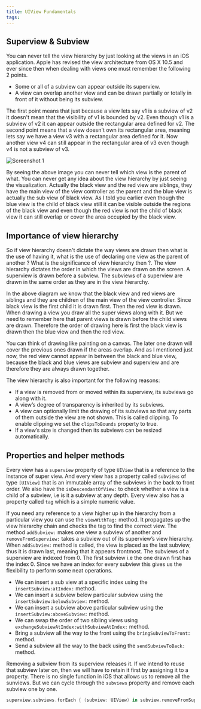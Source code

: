 ```yaml
---
title: UIView Fundamentals
tags:
---
```


## Superview & Subview
You can never tell the view hierarchy by just looking at the views in an iOS application. Apple has revised the view architecture from OS X 10.5 and ever since then when dealing with views one must remember the following 2 points.
- Some or all of a subview can appear outside its superview.
- A view can overlap another view and can be drawn partially or totally in front of it without being its subview.

The first point means that just because a view lets say v1 is a subview of v2 it doesn't mean that the visibility of v1 is bounded by v2. Even though v1 is a subview of v2 it can appear outside the rectangular area defined for v2. The second point means that a view doesn't own its rectangular area, meaning lets say we have a view v3 with a rectangular area defined for it. Now another view v4 can still appear in the rectangular area of v3 even though v4 is not a subview of v3.

![Screenshot 1](/img/ios-views/view-hierarchy.png)

By seeing the above image you can never tell which view is the parent of what. You can never get any idea about the view hierarchy by just seeing the visualization. Actually the black view and the red view are siblings, they have the main view of the view controller as the parent and the blue view is actually the sub view of black view. As I told you earlier even though the blue view is the child of black view still it can be visible outside the regions of the black view and even though the red view is not the child of black view it can still overlap or cover the area occupied by the black view.


## Importance of view hierarchy
So if view hierarchy doesn't dictate the way views are drawn then what is the use of having it, what is the use of declaring one view as the parent of another ? What is the significance of view hierarchy then ?. The view hierarchy dictates the order in which the views are drawn on the screen. A superview is drawn before a subview. The subviews of a superview are drawn in the same order as they are in the view hierarchy. 

In the above diagram we know that the black view and red views are siblings and they are children of the main view of the view controller. Since black view is the first child it is drawn first. Then the red view is drawn. When drawing a view you draw all the super views along with it. But we need to remember here that parent views is drawn before the child views are drawn. Therefore the order of drawing here is first the black view is drawn then the blue view and then the red view.

You can think of drawing like painting on a canvas. The later one drawn will cover the previous ones drawn if the areas overlap. And as I mentioned just now, the red view cannot appear in between the black and blue view, because the black and blue views are subview and superview and are therefore they are always drawn together.

The view hierarchy is also important for the following reasons:
- If a view is removed from or moved within its superview, its subviews go along with it.
- A view’s degree of transparency is inherited by its subviews.
- A view can optionally limit the drawing of its subviews so that any parts of them outside the view are not shown. This is called clipping. To enable clipping we set the `clipsToBounds` property to true.
- If a view’s size is changed then its subviews can be resized automatically.

## Properties and helper methods
Every view has a `superview` property of type `UIView` that is a reference to the instance of super view. And every view has a property called `subviews` of type `[UIView]` that is an immutable array of the subviews in the back to front order. We also have the `isDescendantOfView:` to check whether a view is a child of a subview, i.e is it a subview at any depth. Every view also has a property called `tag` which is a simple numeric value.

If you need any reference to a view higher up in the hierarchy from a particular view you can use the `viewWithTag:` method. It propagates up the view hierarchy chain and checks the tag to find the correct view. The method `addSubview:` makes one view a subview of another and `removeFromSuperview:` takes a subview out of its superview’s view hierarchy. When `addSubview:` method is called, the view is placed as the last subview, thus it is drawn last, meaning that it appears frontmost. The subviews of a superview are indexed from 0. The first subview i.e the one drawn first has the index 0. Since we have an index for every subview this gives us the flexibility to perform some neat operations. 
- We can insert a sub view at a specific index using the `insertSubview:atIndex:` method. 
- We can insert a subview below particular subview using the `insertSubview:belowSubview:` method.
- We can insert a subview above particular subview using the `insertSubview:aboveSubview:` method.
- We can swap the order of two sibling views using `exchangeSubviewAtIndex:withSubviewAtIndex:` method.
- Bring a subview all the way to the front using the `bringSubviewToFront:` method.
- Send a subview all the way to the back using the `sendSubviewToBack:` method.

Removing a subview from its superview releases it. If we intend to reuse that subview later on, then we will have to retain it first by assigning it to a property. There is no single function in iOS that allows us to remove all the sunviews. But we can cycle through the `subviews` property and remove each subview one by one.
```swift
superview.subviews.forEach { (subview: UIView) in subview.removeFromSuperview() }
```
